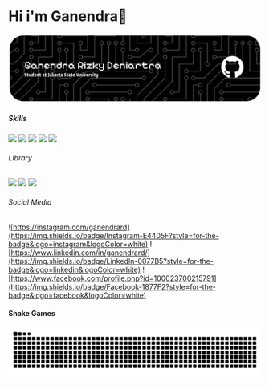 # Hi i'm Ganendra👋

![Ganendrard](img/github-header-banner.png)

<!--
**ganendrard/ganendrard** is a ✨ _special_ ✨ repository because its `README.md` (this file) appears on your GitHub profile.

Here are some ideas to get you started:

- 🔭 I’m currently working on ...
- 🌱 I’m currently learning ...
- 👯 I’m looking to collaborate on ...
- 🤔 I’m looking for help with ...
- 💬 Ask me about ...
- 📫 How to reach me: ...
- 😄 Pronouns: ...
- ⚡ Fun fact: ...
-->

##### Skills
<img src="https://img.shields.io/badge/Python-FFD43B?style=for-the-badge&logo=python&logoColor=blu" /> <img src="https://img.shields.io/badge/HTML5-E34F26?style=for-the-badge&logo=html5&logoColor=white" /> <img src="https://img.shields.io/badge/CSS3-1572B6?style=for-the-badge&logo=css3&logoColor=white" /> <img src="https://img.shields.io/badge/JavaScript-323330?style=for-the-badge&logo=javascript&logoColor=F7DF1E" /> <img src="https://img.shields.io/badge/MySQL-005C84?style=for-the-badge&logo=mysql&logoColor=white" />

###### Library
<img src="https://img.shields.io/badge/Numpy-777BB4?style=for-the-badge&logo=numpy&logoColor=white" /> <img src="https://img.shields.io/badge/Pandas-2C2D72?style=for-the-badge&logo=pandas&logoColor=white" /> <img src="https://img.shields.io/badge/Xampp-F37623?style=for-the-badge&logo=xampp&logoColor=white" /> 

###### Social Media
![https://instagram.com/ganendrard](https://img.shields.io/badge/Instagram-E4405F?style=for-the-badge&logo=instagram&logoColor=white) ![https://www.linkedin.com/in/ganendrard/](https://img.shields.io/badge/LinkedIn-0077B5?style=for-the-badge&logo=linkedin&logoColor=white) ![https://www.facebook.com/profile.php?id=100023700215791](https://img.shields.io/badge/Facebook-1877F2?style=for-the-badge&logo=facebook&logoColor=white)

#### Snake Games

<img src="https://raw.githubusercontent.com/ganendrard/ganendrard/output/snake.svg" alt="Snake animation" />
